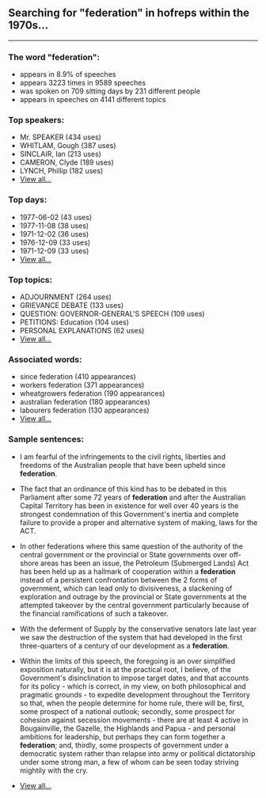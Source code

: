 
## Searching for "federation" in hofreps within the 1970s...

----

### The word "federation":

* appears in 8.9% of speeches
* appears 3223 times in 9589 speeches
* was spoken on 709 sitting days by 231 different people
* appears in speeches on 4141 different topics

### Top speakers:

* Mr. SPEAKER (434 uses)
* WHITLAM, Gough (387 uses)
* SINCLAIR, Ian (213 uses)
* CAMERON, Clyde (189 uses)
* LYNCH, Phillip (182 uses)
* [View all...](speakers.md)


### Top days:

* 1977-06-02 (43 uses)
* 1977-11-08 (38 uses)
* 1971-12-02 (36 uses)
* 1976-12-09 (33 uses)
* 1971-12-09 (33 uses)
* [View all...](days.md)


### Top topics:

* ADJOURNMENT (264 uses)
* GRIEVANCE DEBATE (133 uses)
* QUESTION: GOVERNOR-GENERAL'S SPEECH (109 uses)
* PETITIONS: Education (104 uses)
* PERSONAL EXPLANATIONS (62 uses)
* [View all...](topics.md)


### Associated words:

* since federation (410 appearances)
* workers federation (371 appearances)
* wheatgrowers federation (190 appearances)
* australian federation (180 appearances)
* labourers federation (130 appearances)
* [View all...](collocations.md)


### Sample sentences:

* I am fearful of the infringements to the civil rights, liberties and freedoms of the Australian people that have been upheld since **federation**.

* The fact that an ordinance of this kind has to be debated in this Parliament after some 72 years of **federation** and after the Australian Capital Territory has been in existence for well over 40 years is the strongest condemnation of this Government's inertia and complete failure to provide a proper and alternative system of making, laws for the ACT.

* In other federations where this same question of the authority of the central government or the provincial or State governments over off-shore areas has been an issue, the Petroleum (Submerged Lands) Act has been held up as a hallmark of cooperation within a **federation** instead of a persistent confrontation between the 2 forms of government, which can lead only to divisiveness, a slackening of exploration and outrage by the provincial or State governments at the attempted takeover by the central government particularly because of the financial ramifications of such a takeover.

* With the deferment of Supply by the conservative senators late last year we saw the destruction of the system that had developed in the first three-quarters of a century of our development as a **federation**.

* Within the limits of this speech, the foregoing is an over simplified exposition naturally, but it is at the practical root, I believe, of the Government's disinclination to impose target dates, and that accounts for its policy - which is correct, in my view, on both philosophical and pragmatic grounds - to expedite development throughout the Territory so that, when the people determine for home rule, there will be, first, some prospect of a national outlook; secondly, some prospect for cohesion against secession movements - there are at least 4 active in Bougainville, the Gazelle, the Highlands and Papua - and personal ambitions for leadership, but perhaps they can form together a **federation**; and, thirdly, some prospects of government under a democratic system rather than relapse into army or political dictatorship under some strong man, a few of whom can be seen today striving mightily with the cry.

* [View all...](contexts.md)
